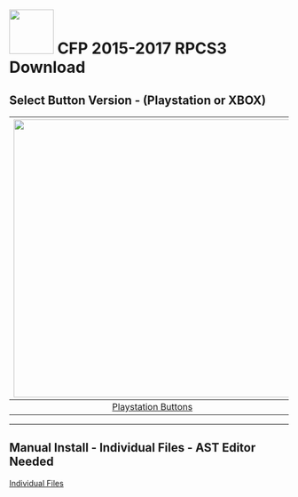 # <img width="80" src="https://github.com/dylanhale/ScorebugMods/blob/main/assets/images/CFP.png"> CFP 2015-2017 RPCS3 Download

## Select Button Version - (Playstation or XBOX)
| <img width="500" src="https://github.com/dylanhale/ScorebugMods/blob/main/assets/images/PlaystationC.png">  | <img width="500" src="https://github.com/dylanhale/ScorebugMods/blob/main/assets/images/XboxC.png">
|:---:|:---:|
| [Playstation Buttons](https://www.mediafire.com/file/473f20nt6l69hww/CFP+15-17+PSButtons+V21.rar/file) | [XBOX Buttons](https://www.mediafire.com/file/04iib4o71ghhe3u/CFP+15-17+XboxButtons+V21.rar/file) |

---------
## Manual Install - Individual Files - AST Editor Needed
[Individual Files](https://www.mediafire.com/file_premium/8qtdrx2gnlwk3fz/CFP_15-17_Individual_V21.rar/file)
